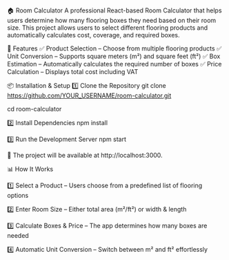🏠 Room Calculator
A professional React-based Room Calculator that helps users determine how many flooring boxes they need based on their room size. This project allows users to select different flooring products and automatically calculates cost, coverage, and required boxes.

🚀 Features
✅ Product Selection – Choose from multiple flooring products
✅ Unit Conversion – Supports square meters (m²) and square feet (ft²)
✅ Box Estimation – Automatically calculates the required number of boxes
✅ Price Calculation – Displays total cost including VAT

📦 Installation & Setup
1️⃣ Clone the Repository
git clone https://github.com/YOUR_USERNAME/room-calculator.git

cd room-calculator

2️⃣ Install Dependencies npm install

3️⃣ Run the Development Server npm start

🚀 The project will be available at http://localhost:3000.

📊 How It Works

1️⃣ Select a Product – Users choose from a predefined list of flooring options

2️⃣ Enter Room Size – Either total area (m²/ft²) or width & length

3️⃣ Calculate Boxes & Price – The app determines how many boxes are needed

4️⃣ Automatic Unit Conversion – Switch between m² and ft² effortlessly
